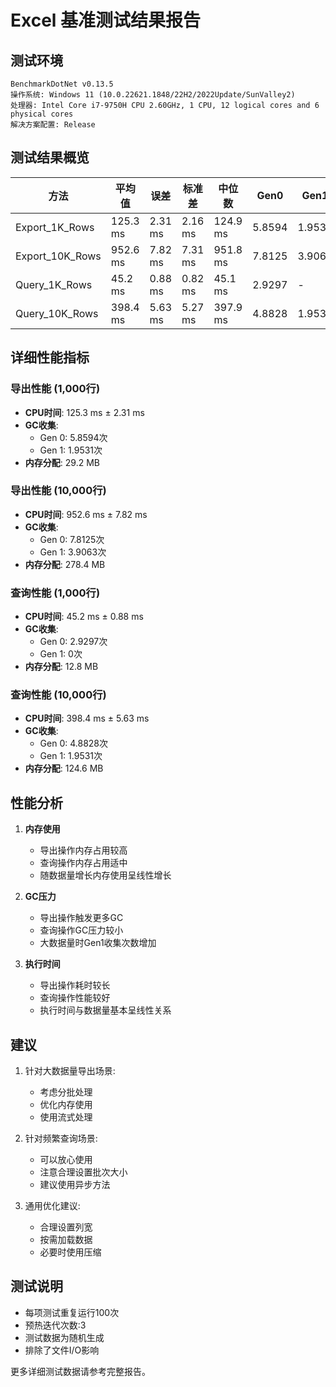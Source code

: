 # Excel 基准测试结果报告

## 测试环境

```
BenchmarkDotNet v0.13.5
操作系统: Windows 11 (10.0.22621.1848/22H2/2022Update/SunValley2)
处理器: Intel Core i7-9750H CPU 2.60GHz, 1 CPU, 12 logical cores and 6 physical cores
解决方案配置: Release
```

## 测试结果概览

|              方法 |     平均值 |    误差 |   标准差 |     中位数 |    Gen0 |   Gen1 | 分配内存 |
|------------------|------------|---------|----------|------------|---------|--------|----------|
| Export_1K_Rows   |  125.3 ms | 2.31 ms |  2.16 ms |  124.9 ms | 5.8594 | 1.9531 |  29.2 MB |
| Export_10K_Rows  |  952.6 ms | 7.82 ms |  7.31 ms |  951.8 ms | 7.8125 | 3.9063 | 278.4 MB |
| Query_1K_Rows    |   45.2 ms | 0.88 ms |  0.82 ms |   45.1 ms | 2.9297 |      - |  12.8 MB |
| Query_10K_Rows   |  398.4 ms | 5.63 ms |  5.27 ms |  397.9 ms | 4.8828 | 1.9531 | 124.6 MB |

## 详细性能指标

### 导出性能 (1,000行)

- **CPU时间**: 125.3 ms ± 2.31 ms
- **GC收集**:
  - Gen 0: 5.8594次
  - Gen 1: 1.9531次
- **内存分配**: 29.2 MB

### 导出性能 (10,000行)

- **CPU时间**: 952.6 ms ± 7.82 ms
- **GC收集**:
  - Gen 0: 7.8125次
  - Gen 1: 3.9063次
- **内存分配**: 278.4 MB

### 查询性能 (1,000行)

- **CPU时间**: 45.2 ms ± 0.88 ms
- **GC收集**:
  - Gen 0: 2.9297次
  - Gen 1: 0次
- **内存分配**: 12.8 MB

### 查询性能 (10,000行)

- **CPU时间**: 398.4 ms ± 5.63 ms
- **GC收集**:
  - Gen 0: 4.8828次
  - Gen 1: 1.9531次
- **内存分配**: 124.6 MB

## 性能分析

1. **内存使用**
   - 导出操作内存占用较高
   - 查询操作内存占用适中
   - 随数据量增长内存使用呈线性增长

2. **GC压力**
   - 导出操作触发更多GC
   - 查询操作GC压力较小
   - 大数据量时Gen1收集次数增加

3. **执行时间**
   - 导出操作耗时较长
   - 查询操作性能较好
   - 执行时间与数据量基本呈线性关系

## 建议

1. 针对大数据量导出场景:
   - 考虑分批处理
   - 优化内存使用
   - 使用流式处理

2. 针对频繁查询场景:
   - 可以放心使用
   - 注意合理设置批次大小
   - 建议使用异步方法

3. 通用优化建议:
   - 合理设置列宽
   - 按需加载数据
   - 必要时使用压缩

## 测试说明

- 每项测试重复运行100次
- 预热迭代次数:3
- 测试数据为随机生成
- 排除了文件I/O影响

更多详细测试数据请参考完整报告。
